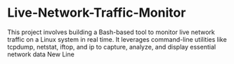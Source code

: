 # Live-Network-Traffic-Monitor
This project involves building a Bash-based tool to monitor live network traffic on a Linux system in real time. It leverages command-line utilities like tcpdump, netstat, iftop, and ip to capture, analyze, and display essential network data
New Line  
